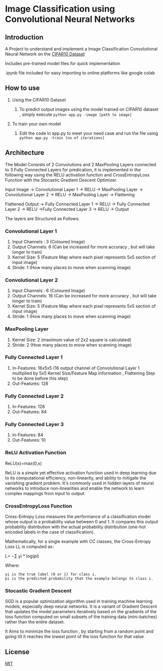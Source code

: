 # Image Classification using Convolutional Neural Networks

## Introduction

A Project to understand and implement a Image Classification Convolutional Neural Network on the [CIFAR10 Dataset](https://www.cs.toronto.edu/~kriz/cifar.html)

Includes pre-trained model files for quick implementation

.ipynb file included for easy importing to online platforms like google colab

## How to use

1. Using the CIFAR10 Dataset

    1. To predict output images using the model trained on CIFAR10 dataset , simply execute ``` python app.py -image [path to image] ```

    
2. To train your own model

    1. Edit the code in app.py to meet your need case and run the file using ``` python app.py -train [no of iterations]```


## Architecture

The Model Consists of 2 Convolutions and 2 MaxPooling Layers connected to 3 Fully Connected Layers for predication, it is implemented in the following way using the RELU activation function and CrossEntropyLoss Function with the Stocastic Gradient Descent Optimizer.

Input Image -> Convolutional Layer 1 -> RELU -> MaxPooling Layer -> Convolutional Layer 2 -> RELU -> MaxPooling Layer -> Flattening 

Flattened Output -> Fully Connected Layer 1 -> RELU -> Fully Connected Layer 2 -> RELU ->Fully Connected Layer 3 -> RELU -> Output

The layers are Structured as Follows:

### Convolutional Layer 1
1. Input Channels : 3 (Coloured Image)
2. Output Channels: 6 (Can be increased for more accuracy , but will take longer to train)
3. Kernel Size: 5 (Feature Map where each pixel represents 5x5 section of input image)
4. Stride: 1 (How many places to move when scanning image)

### Convolutional Layer 2
1. Input Channels : 6 (Coloured Image)
2. Output Channels: 16 (Can be increased for more accuracy , but will take longer to train)
3. Kernel Size: 5 (Feature Map where each pixel represents 5x5 section of input image)
4. Stride: 1 (How many places to move when scanning image)

### MaxPooling Layer
1. Kernel Size: 2 (maximum value of 2x2 square is calculated)
2. Stride: 2 (How many places to move when scanning image)

### Fully Connected Layer 1
1. In-Features: 16x5x5 (16 output channel of Convolutional Layer 1 multiplied by 5x5 Kernel Size/Feature Map Information , Flattening Step to be done before this step)
2. Out-Features: 128

### Fully Connected Layer 2
1. In-Features: 128
2. Out-Features: 84

### Fully Connected Layer 3
1. In-Features: 84
2. Out-Features: 10

### ReLU Activation Function

ReLU(x)=max(0,x)

ReLU is a simple yet effective activation function used in deep learning due to its computational efficiency, non-linearity, and ability to mitigate the vanishing gradient problem. It's commonly used in hidden layers of neural networks to introduce non-linearities and enable the network to learn complex mappings from input to output.

### CrossEntropyLoss Function

Cross-Entropy Loss measures the performance of a classification model whose output is a probability value between 0 and 1. It compares this output probability distribution with the actual probability distribution (one-hot encoded labels in the case of classification).

Mathematically, for a single example with CC classes, the Cross-Entropy Loss LL is computed as:

L= −∑ yi * log⁡(pi)

Where:

    yi​ is the true label (0 or 1) for class i.
    pi​ is the predicted probability that the example belongs to class i.

### Stocastic Gradient Descent

SGD is a popular optimization algorithm used in training machine learning models, especially deep neural networks. It is a variant of Gradient Descent that updates the model parameters iteratively based on the gradients of the loss function computed on small subsets of the training data (mini-batches) rather than the entire dataset.

It Aims to minimize the loss function , by starting from a random point and going till it reaches the lowest point of the loss function for that value


## License 

[MIT](https://en.wikipedia.org/wiki/MIT_License)